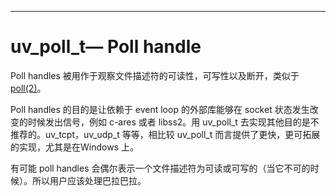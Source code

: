 
---

# uv\_poll\_t— Poll handle

Poll handles 被用作于观察文件描述符的可读性，可写性以及断开，类似于 [poll\(2\)](https://linux.die.net/man/2/poll)。

Poll handles 的目的是让依赖于 event loop 的外部库能够在 socket 状态发生改变的时候发出信号，例如 c-ares 或者 libss2。用 uv\_poll\_t 去实现其他目的是不推荐的。uv\_tcpt，uv\_udp\_t 等等，相比较 uv\_poll\_t 而言提供了更快，更可拓展的实现，尤其是在Windows 上。

有可能 poll handles 会偶尔表示一个文件描述符为可读或可写的（当它不可的时候）。所以用户应该处理巴拉巴拉。

